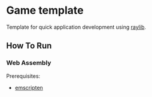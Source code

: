 # Game template

Template for quick application development using [raylib](https://github.com/raysan5/raylib).

## How To Run

### Web Assembly

Prerequisites:
- [emscripten](https://emscripten.org/docs/getting_started/downloads.html)
